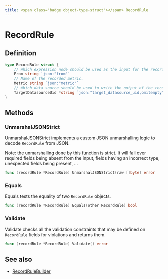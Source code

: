 ```yaml
---
title: <span class="badge object-type-struct"></span> RecordRule
---
```

# <span class="badge object-type-struct"></span> RecordRule

## Definition

```go
type RecordRule struct {
    // Which expression node should be used as the input for the recorded metric.
    From string `json:"from"`
    // Name of the recorded metric.
    Metric string `json:"metric"`
    // Which data source should be used to write the output of the recording rule, specified by UID.
    TargetDatasourceUid *string `json:"target_datasource_uid,omitempty"`
}
```
## Methods

### <span class="badge object-method"></span> UnmarshalJSONStrict

UnmarshalJSONStrict implements a custom JSON unmarshalling logic to decode `RecordRule` from JSON.

Note: the unmarshalling done by this function is strict. It will fail over required fields being absent from the input, fields having an incorrect type, unexpected fields being present, …

```go
func (recordRule *RecordRule) UnmarshalJSONStrict(raw []byte) error
```

### <span class="badge object-method"></span> Equals

Equals tests the equality of two `RecordRule` objects.

```go
func (recordRule *RecordRule) Equals(other RecordRule) bool
```

### <span class="badge object-method"></span> Validate

Validate checks all the validation constraints that may be defined on `RecordRule` fields for violations and returns them.

```go
func (recordRule *RecordRule) Validate() error
```

## See also

 * <span class="badge builder"></span> [RecordRuleBuilder](./builder-RecordRuleBuilder.md)
